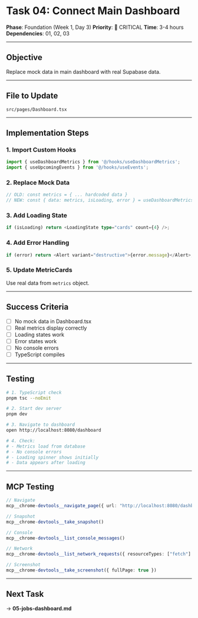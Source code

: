 # Task 04: Connect Main Dashboard

**Phase**: Foundation (Week 1, Day 3)
**Priority**: 🔴 CRITICAL
**Time**: 3-4 hours
**Dependencies**: 01, 02, 03

---

## Objective

Replace mock data in main dashboard with real Supabase data.

---

## File to Update

`src/pages/Dashboard.tsx`

---

## Implementation Steps

### 1. Import Custom Hooks

```typescript
import { useDashboardMetrics } from '@/hooks/useDashboardMetrics';
import { useUpcomingEvents } from '@/hooks/useEvents';
```

### 2. Replace Mock Data

```typescript
// OLD: const metrics = { ... hardcoded data }
// NEW: const { data: metrics, isLoading, error } = useDashboardMetrics();
```

### 3. Add Loading State

```typescript
if (isLoading) return <LoadingState type="cards" count={4} />;
```

### 4. Add Error Handling

```typescript
if (error) return <Alert variant="destructive">{error.message}</Alert>;
```

### 5. Update MetricCards

Use real data from `metrics` object.

---

## Success Criteria

- [ ] No mock data in Dashboard.tsx
- [ ] Real metrics display correctly
- [ ] Loading states work
- [ ] Error states work
- [ ] No console errors
- [ ] TypeScript compiles

---

## Testing

```bash
# 1. TypeScript check
pnpm tsc --noEmit

# 2. Start dev server
pnpm dev

# 3. Navigate to dashboard
open http://localhost:8080/dashboard

# 4. Check:
# - Metrics load from database
# - No console errors
# - Loading spinner shows initially
# - Data appears after loading
```

---

## MCP Testing

```typescript
// Navigate
mcp__chrome-devtools__navigate_page({ url: "http://localhost:8080/dashboard" })

// Snapshot
mcp__chrome-devtools__take_snapshot()

// Console
mcp__chrome-devtools__list_console_messages()

// Network
mcp__chrome-devtools__list_network_requests({ resourceTypes: ["fetch"] })

// Screenshot
mcp__chrome-devtools__take_screenshot({ fullPage: true })
```

---

## Next Task

→ **05-jobs-dashboard.md**
